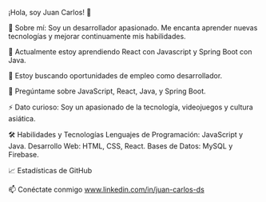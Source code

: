 ¡Hola, soy Juan Carlos! 👋

🚀 Sobre mí:
Soy un desarrollador apasionado. Me encanta aprender nuevas tecnologías y mejorar continuamente mis habilidades.

🌱 Actualmente estoy aprendiendo React con Javascript y Spring Boot con Java.

👯 Estoy buscando oportunidades de empleo como desarrollador.

💬 Pregúntame sobre JavaScript, React, Java, y Spring Boot.

⚡ Dato curioso: Soy un apasionado de la tecnología, videojuegos y cultura asiática.

🛠️ Habilidades y Tecnologías
Lenguajes de Programación: JavaScript y Java.
Desarrollo Web: HTML, CSS, React.
Bases de Datos: MySQL y Firebase.

📈 Estadísticas de GitHub

📫 Conéctate conmigo
www.linkedin.com/in/juan-carlos-ds
